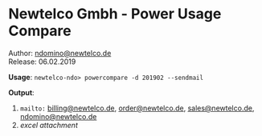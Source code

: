 # Newtelco Gmbh - Power Usage Compare
Author: ndomino@newtelco.de  
Release: 06.02.2019
 
**Usage**: 
`newtelco-ndo> powercompare -d 201902 --sendmail`   

**Output**:  
1) `mailto:` billing@newtelco.de, order@newtelco.de, sales@newtelco.de, ndomino@newtelco.de  
2) _excel attachment_
